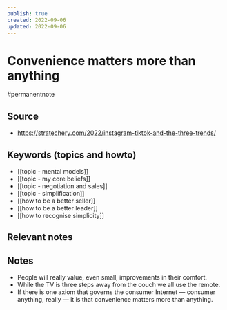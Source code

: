 ```yaml
---
publish: true
created: 2022-09-06
updated: 2022-09-06
---
```


# Convenience matters more than anything

#permanentnote

## Source
- https://stratechery.com/2022/instagram-tiktok-and-the-three-trends/

## Keywords (topics and howto)
- [[topic - mental models]]
- [[topic - my core beliefs]]
- [[topic - negotiation and sales]]
- [[topic - simplification]]
- [[how to be a better seller]]
- [[how to be a better leader]]
- [[how to recognise simplicity]]

## Relevant notes

## Notes
- People will really value, even small, improvements in their comfort.
- While the TV is three steps away from the couch we all use the remote. 
- If there is one axiom that governs the consumer Internet — consumer anything, really — it is that convenience matters more than anything.